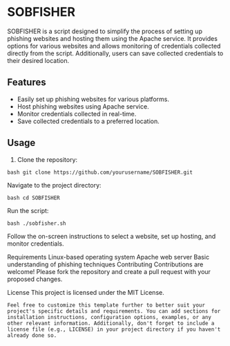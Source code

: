 # SOBFISHER

SOBFISHER is a script designed to simplify the process of setting up phishing websites and hosting them using the Apache service. It provides options for various websites and allows monitoring of credentials collected directly from the script. Additionally, users can save collected credentials to their desired location.

## Features

- Easily set up phishing websites for various platforms.
- Host phishing websites using Apache service.
- Monitor credentials collected in real-time.
- Save collected credentials to a preferred location.

## Usage

1. Clone the repository:

``bash
   git clone https://github.com/yourusername/SOBFISHER.git``

Navigate to the project directory:

``bash
cd SOBFISHER
``

Run the script:

``bash
./sobfisher.sh
``


Follow the on-screen instructions to select a website, set up hosting, and monitor credentials.

Requirements
Linux-based operating system
Apache web server
Basic understanding of phishing techniques
Contributing
Contributions are welcome! Please fork the repository and create a pull request with your proposed changes.

License
This project is licensed under the MIT License.




``Feel free to customize this template further to better suit your project's specific details and requirements. You can add sections for installation instructions, configuration options, examples, or any other relevant information. Additionally, don't forget to include a license file (e.g., LICENSE) in your project directory if you haven't already done so.``

